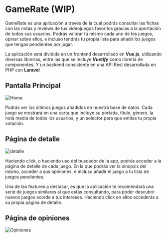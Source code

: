 # GameRate (WIP)

GameRate es una aplicación a través de la cual podrás consultar las fichas con las notas y reviews de tus videojuegos favoritos gracias a la aportación de todos sus usuarios. Podrás valorar tú mismo cada uno de los juegos, opinar sobre ellos, e incluso tendrás tu propia lista para añadir los juegos que tengas pendientes por jugar.

La aplicación está dividida en un frontend desarrollado en **Vue.js**, utilizando diversas librerías, entre las que se incluye ***Vuetify*** como librería de componentes. Y un backend consistente en una API Rest desarrollada en PHP con **Laravel**

## Pantalla Principal

![Home](https://user-images.githubusercontent.com/57174469/122044252-94548b80-cddc-11eb-8283-9f01f1644013.PNG)

Podrás ver los últimos juegos añadidos en nuestra base de datos. Cada juego se mostrará en una carta que incluye su portada, título, género, la nota media de todos los usuarios, y un selector para que emitas tu propia votación.

## Página de detalle

![detalle](https://user-images.githubusercontent.com/57174469/122044689-13e25a80-cddd-11eb-969e-c64c8ce2aee1.PNG)

Haciendo click, o haciendo uso del buscador de la app, podrás acceder a la página de detalle de cada juego. En la que podrás ver la sinopsis del mismo, acceder a sus opiniones, e incluso añadir el juego a tu lista de juegos pendientes.

Una de las features a destacar, es que la aplicación te recomendará una serie de juegos similares al que estás consultando, para poder descubrir nuevos juegos acorde a tus intereses. Haciendo click en ellos accederás a su propia página de detalle.

## Página de opiniones

![Opiniones](https://user-images.githubusercontent.com/57174469/122045515-20b37e00-cdde-11eb-9f6f-695cec95972f.PNG)





